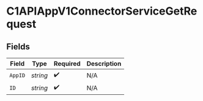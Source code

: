 # C1APIAppV1ConnectorServiceGetRequest


## Fields

| Field              | Type               | Required           | Description        |
| ------------------ | ------------------ | ------------------ | ------------------ |
| `AppID`            | *string*           | :heavy_check_mark: | N/A                |
| `ID`               | *string*           | :heavy_check_mark: | N/A                |